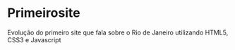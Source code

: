 # Primeirosite
Evolução do primeiro site que fala sobre o Rio de Janeiro utilizando HTML5, CSS3 e Javascript

